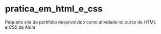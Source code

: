 # pratica_em_html_e_css
Pequeno site de portifolio  desenvolvido como atividade no curso de HTML e CSS da Alura
